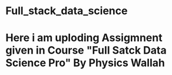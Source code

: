 # Full_stack_data_science
# Here i am uploding Assigmnent given in Course "Full Satck Data Science Pro" By Physics Wallah
